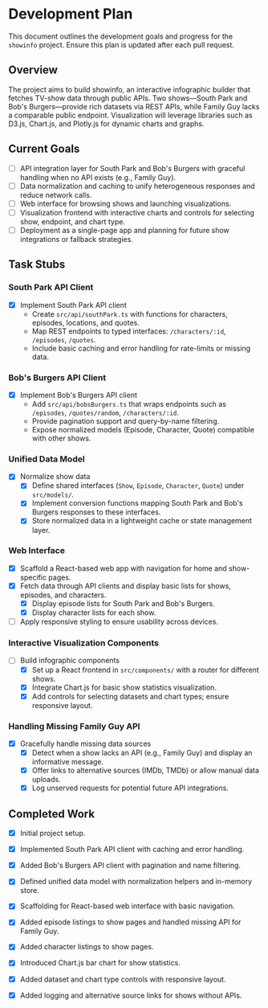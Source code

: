 # Development Plan

This document outlines the development goals and progress for the `showinfo` project. Ensure this plan is updated after each pull request.

## Overview
The project aims to build showinfo, an interactive infographic builder that fetches TV-show data through public APIs. Two shows—South Park and Bob's Burgers—provide rich datasets via REST APIs, while Family Guy lacks a comparable public endpoint. Visualization will leverage libraries such as D3.js, Chart.js, and Plotly.js for dynamic charts and graphs.

## Current Goals
- [ ] API integration layer for South Park and Bob's Burgers with graceful handling when no API exists (e.g., Family Guy).
- [ ] Data normalization and caching to unify heterogeneous responses and reduce network calls.
- [ ] Web interface for browsing shows and launching visualizations.
- [ ] Visualization frontend with interactive charts and controls for selecting show, endpoint, and chart type.
- [ ] Deployment as a single-page app and planning for future show integrations or fallback strategies.

## Task Stubs

### South Park API Client
- [x] Implement South Park API client
  - Create `src/api/southPark.ts` with functions for characters, episodes, locations, and quotes.
  - Map REST endpoints to typed interfaces: `/characters/:id`, `/episodes`, `/quotes`.
  - Include basic caching and error handling for rate-limits or missing data.

### Bob's Burgers API Client
- [x] Implement Bob's Burgers API client
  - Add `src/api/bobsBurgers.ts` that wraps endpoints such as `/episodes`, `/quotes/random`, `/characters/:id`.
  - Provide pagination support and query-by-name filtering.
  - Expose normalized models (Episode, Character, Quote) compatible with other shows.

### Unified Data Model
- [x] Normalize show data
  - [x] Define shared interfaces (`Show`, `Episode`, `Character`, `Quote`) under `src/models/`.
  - [x] Implement conversion functions mapping South Park and Bob's Burgers responses to these interfaces.
  - [x] Store normalized data in a lightweight cache or state management layer.

### Web Interface
- [x] Scaffold a React-based web app with navigation for home and show-specific pages.
- [x] Fetch data through API clients and display basic lists for shows, episodes, and characters.
  - [x] Display episode lists for South Park and Bob's Burgers.
  - [x] Display character lists for each show.
- [ ] Apply responsive styling to ensure usability across devices.

### Interactive Visualization Components
- [ ] Build infographic components
  - [x] Set up a React frontend in `src/components/` with a router for different shows.
  - [x] Integrate Chart.js for basic show statistics visualization.
  - [x] Add controls for selecting datasets and chart types; ensure responsive layout.

### Handling Missing Family Guy API
- [x] Gracefully handle missing data sources
  - [x] Detect when a show lacks an API (e.g., Family Guy) and display an informative message.
  - [x] Offer links to alternative sources (IMDb, TMDb) or allow manual data uploads.
  - [x] Log unserved requests for potential future API integrations.

## Completed Work
- [x] Initial project setup.
- [x] Implemented South Park API client with caching and error handling.
- [x] Added Bob's Burgers API client with pagination and name filtering.
- [x] Defined unified data model with normalization helpers and in-memory store.
- [x] Scaffolding for React-based web interface with basic navigation.
- [x] Added episode listings to show pages and handled missing API for Family Guy.
- [x] Added character listings to show pages.
- [x] Introduced Chart.js bar chart for show statistics.
- [x] Added dataset and chart type controls with responsive layout.
- [x] Added logging and alternative source links for shows without APIs.


